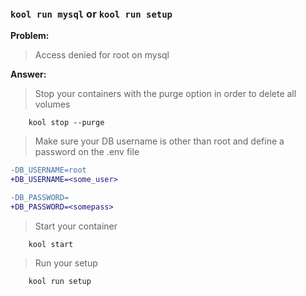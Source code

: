 ### `kool run mysql` or `kool run setup`

**Problem:**

> Access denied for root on mysql

**Answer:**

> Stop your containers with the purge option in order to delete all volumes

```shell
    kool stop --purge
```

> Make sure your DB username is other than root and define a password on the .env file

```diff
-DB_USERNAME=root
+DB_USERNAME=<some_user>

-DB_PASSWORD=
+DB_PASSWORD=<somepass>
```

> Start your container

```shell
	kool start
```

> Run your setup

```shell
	kool run setup
```
